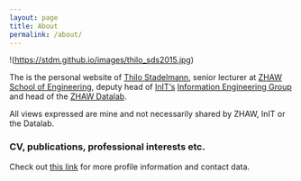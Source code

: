 ```yaml
---
layout: page
title: About
permalink: /about/
---
```


!(https://stdm.github.io/images/thilo_sds2015.jpg)

The is the personal website of [Thilo Stadelmann](http://www.zhaw.ch/=stdm), senior lecturer at [ZHAW](https://www.zhaw.ch/en/university/) [School of Engineering](https://www.zhaw.ch/en/engineering/), deputy head of [InIT‘s](https://www.zhaw.ch/en/engineering/institutes-centres/init/) [Information Engineering Group](https://www.zhaw.ch/de/engineering/institute-zentren/init/information-engineering/) and head of the [ZHAW Datalab](www.zhaw.ch/datalab).

All views expressed are mine and not necessarily shared by ZHAW, InIT or the Datalab.

### CV, publications, professional interests etc.

Check out [this link](http://www.zhaw.ch/=stdm) for more profile information and contact data.
